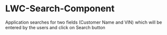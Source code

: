 # LWC-Search-Component
Application searches for two fields (Customer Name and VIN) which will be entered by the users and click on Search button
